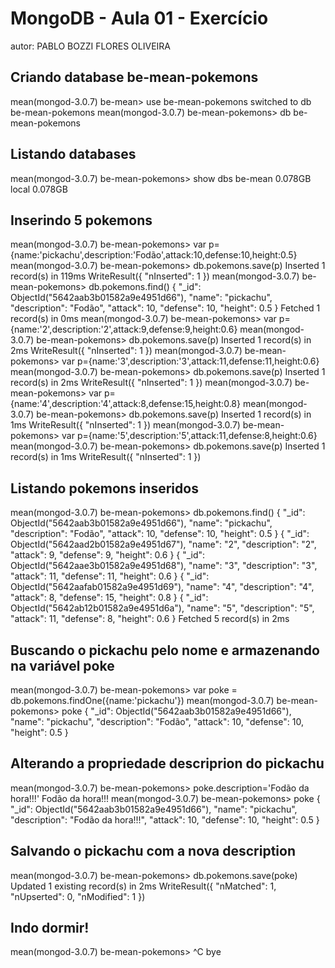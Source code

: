 # MongoDB - Aula 01 - Exercício
autor: PABLO BOZZI FLORES OLIVEIRA

## Criando database be-mean-pokemons
mean(mongod-3.0.7) be-mean> use be-mean-pokemons
switched to db be-mean-pokemons
mean(mongod-3.0.7) be-mean-pokemons> db
be-mean-pokemons

## Listando databases
mean(mongod-3.0.7) be-mean-pokemons> show dbs
be-mean  0.078GB
local    0.078GB

## Inserindo 5 pokemons
mean(mongod-3.0.7) be-mean-pokemons> var p={name:'pickachu',description:'Fodão',attack:10,defense:10,height:0.5}
mean(mongod-3.0.7) be-mean-pokemons> db.pokemons.save(p)
Inserted 1 record(s) in 119ms
WriteResult({
  "nInserted": 1
})
mean(mongod-3.0.7) be-mean-pokemons> db.pokemons.find()
{
  "_id": ObjectId("5642aab3b01582a9e4951d66"),
  "name": "pickachu",
  "description": "Fodão",
  "attack": 10,
  "defense": 10,
  "height": 0.5
}
Fetched 1 record(s) in 0ms
mean(mongod-3.0.7) be-mean-pokemons> var p={name:'2',description:'2',attack:9,defense:9,height:0.6}
mean(mongod-3.0.7) be-mean-pokemons> db.pokemons.save(p)
Inserted 1 record(s) in 2ms
WriteResult({
  "nInserted": 1
})
mean(mongod-3.0.7) be-mean-pokemons> var p={name:'3',description:'3',attack:11,defense:11,height:0.6}
mean(mongod-3.0.7) be-mean-pokemons> db.pokemons.save(p)
Inserted 1 record(s) in 2ms
WriteResult({
  "nInserted": 1
})
mean(mongod-3.0.7) be-mean-pokemons> var p={name:'4',description:'4',attack:8,defense:15,height:0.8}
mean(mongod-3.0.7) be-mean-pokemons> db.pokemons.save(p)
Inserted 1 record(s) in 1ms
WriteResult({
  "nInserted": 1
})
mean(mongod-3.0.7) be-mean-pokemons> var p={name:'5',description:'5',attack:11,defense:8,height:0.6}
mean(mongod-3.0.7) be-mean-pokemons> db.pokemons.save(p)
Inserted 1 record(s) in 1ms
WriteResult({
  "nInserted": 1
})

## Listando pokemons inseridos
mean(mongod-3.0.7) be-mean-pokemons> db.pokemons.find()
{
  "_id": ObjectId("5642aab3b01582a9e4951d66"),
  "name": "pickachu",
  "description": "Fodão",
  "attack": 10,
  "defense": 10,
  "height": 0.5
}
{
  "_id": ObjectId("5642aad2b01582a9e4951d67"),
  "name": "2",
  "description": "2",
  "attack": 9,
  "defense": 9,
  "height": 0.6
}
{
  "_id": ObjectId("5642aae3b01582a9e4951d68"),
  "name": "3",
  "description": "3",
  "attack": 11,
  "defense": 11,
  "height": 0.6
}
{
  "_id": ObjectId("5642aafab01582a9e4951d69"),
  "name": "4",
  "description": "4",
  "attack": 8,
  "defense": 15,
  "height": 0.8
}
{
  "_id": ObjectId("5642ab12b01582a9e4951d6a"),
  "name": "5",
  "description": "5",
  "attack": 11,
  "defense": 8,
  "height": 0.6
}
Fetched 5 record(s) in 2ms

## Buscando o pickachu pelo nome e armazenando na variável poke
mean(mongod-3.0.7) be-mean-pokemons> var poke = db.pokemons.findOne({name:'pickachu'})
mean(mongod-3.0.7) be-mean-pokemons> poke
{
  "_id": ObjectId("5642aab3b01582a9e4951d66"),
  "name": "pickachu",
  "description": "Fodão",
  "attack": 10,
  "defense": 10,
  "height": 0.5
}

## Alterando a propriedade descriprion do pickachu
mean(mongod-3.0.7) be-mean-pokemons> poke.description='Fodão da hora!!!'
Fodão da hora!!!
mean(mongod-3.0.7) be-mean-pokemons> poke
{
  "_id": ObjectId("5642aab3b01582a9e4951d66"),
  "name": "pickachu",
  "description": "Fodão da hora!!!",
  "attack": 10,
  "defense": 10,
  "height": 0.5
}

## Salvando o pickachu com a nova description
mean(mongod-3.0.7) be-mean-pokemons> db.pokemons.save(poke)
Updated 1 existing record(s) in 2ms
WriteResult({
  "nMatched": 1,
  "nUpserted": 0,
  "nModified": 1
})

## Indo dormir!
mean(mongod-3.0.7) be-mean-pokemons> ^C
bye
